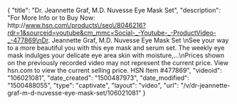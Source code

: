 {
    "title": "Dr. Jeannette Graf, M.D. Nuvesse Eye Mask Set",
    "description": "For More Info or to Buy Now: http:\/\/www.hsn.com\/products\/seo\/8046216?rdr=1&sourceid=youtube&cm_mmc=Social-_-Youtube-_-ProductVideo-_-477869\nDr. Jeannette Graf, M.D. Nuvesse Eye Mask Set \nSee your way to a more beautiful you with this eye mask and serum set. The weekly eye mask indulges your delicate eye area skin with moisture,...\nPrices shown on the previously recorded video may not represent the current price.  View hsn.com to view the current selling price. HSN Item #477869",
    "videoid": "106021081",
    "date_created": "1500487973",
    "date_modified": "1500488055",
    "type": "captivate",
    "layout": "video",
    "url": "\/v\/dr-jeannette-graf-m-d-nuvesse-eye-mask-set\/106021081"
}
